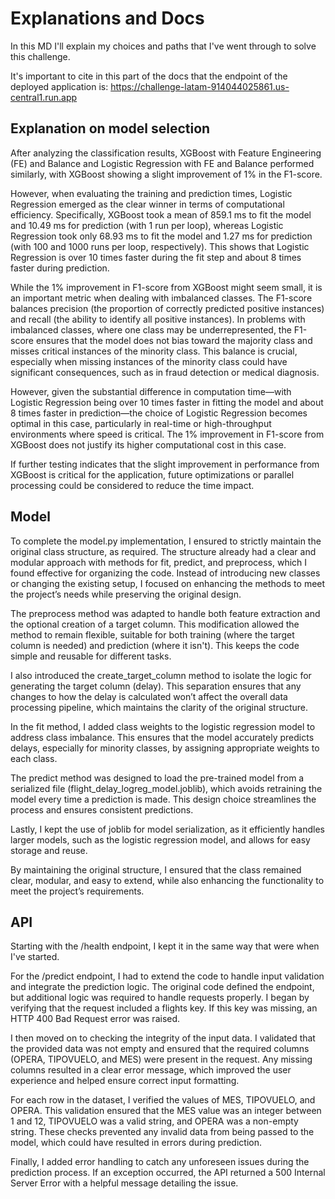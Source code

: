 # Explanations and Docs

In this MD I'll explain my choices and paths that I've went through to
solve this challenge.

It's important to cite in this part of the docs that the endpoint of the
deployed application is: https://challenge-latam-914044025861.us-central1.run.app

## Explanation on model selection

After analyzing the classification results, XGBoost with
Feature Engineering (FE) and Balance and Logistic Regression
with FE and Balance performed similarly, with XGBoost showing a slight
improvement of 1% in the F1-score.

However, when evaluating the training and prediction times, Logistic
Regression emerged as the clear winner in terms of computational
efficiency. Specifically, XGBoost took a mean of 859.1 ms to fit the
model and 10.49 ms for prediction (with 1 run per loop), whereas
Logistic Regression took only 68.93 ms to fit the model and 1.27 ms
for prediction (with 100 and 1000 runs per loop, respectively).
This shows that Logistic Regression is over 10 times faster during
the fit step and about 8 times faster during prediction.

While the 1% improvement in F1-score from XGBoost might seem small, it is
an important metric when dealing with imbalanced classes.
The F1-score balances precision (the proportion of correctly predicted
positive instances) and recall (the ability to identify all positive instances).
In problems with imbalanced classes, where one class may be
underrepresented, the F1-score ensures that the model does not bias
toward the majority class and misses critical instances of the
minority class. This balance is crucial, especially when missing
instances of the minority class could have significant consequences, such
as in fraud detection or medical diagnosis.

However, given the substantial difference in computation time—with
Logistic Regression being over 10 times faster in fitting the model
and about 8 times faster in prediction—the choice of Logistic Regression
becomes optimal in this case, particularly in real-time or high-throughput
environments where speed is critical. The 1% improvement in F1-score from
XGBoost does not justify its higher computational cost in this case.

If further testing indicates that the slight improvement in performance
from XGBoost is critical for the application, future optimizations or
parallel processing could be considered to reduce the time impact.

## Model

To complete the model.py implementation, I ensured to strictly maintain the
original class structure, as required. The structure already had a clear and
modular approach with methods for fit, predict, and preprocess, which I found
effective for organizing the code. Instead of introducing new classes or changing
the existing setup, I focused on enhancing the methods to meet the project’s needs
while preserving the original design.

The preprocess method was adapted to handle both feature extraction and the optional
creation of a target column. This modification allowed the method to remain flexible,
suitable for both training (where the target column is needed) and prediction (where it isn't).
This keeps the code simple and reusable for different tasks.

I also introduced the create_target_column method to isolate the logic for generating
the target column (delay). This separation ensures that any changes to how the delay is
calculated won’t affect the overall data processing pipeline, which maintains the clarity
of the original structure.

In the fit method, I added class weights to the logistic regression model to address class
imbalance. This ensures that the model accurately predicts delays, especially for minority classes,
by assigning appropriate weights to each class.

The predict method was designed to load the pre-trained model from a serialized file
(flight_delay_logreg_model.joblib), which avoids retraining the model every time a prediction is made.
This design choice streamlines the process and ensures consistent predictions.

Lastly, I kept the use of joblib for model serialization, as it efficiently handles larger models,
such as the logistic regression model, and allows for easy storage and reuse.

By maintaining the original structure, I ensured that the class remained clear, modular, and easy
to extend, while also enhancing the functionality to meet the project’s requirements.

## API

Starting with the /health endpoint, I kept it in the same way that were when I've started.

For the /predict endpoint, I had to extend the code to handle input validation and integrate the
prediction logic. The original code defined the endpoint, but additional logic was required to handle
requests properly. I began by verifying that the request included a flights key. If this key was missing,
an HTTP 400 Bad Request error was raised.

I then moved on to checking the integrity of the input data. I validated that the provided data was not
empty and ensured that the required columns (OPERA, TIPOVUELO, and MES) were present in the request.
Any missing columns resulted in a clear error message, which improved the user experience and helped
ensure correct input formatting.

For each row in the dataset, I verified the values of MES, TIPOVUELO, and OPERA. This validation ensured
that the MES value was an integer between 1 and 12, TIPOVUELO was a valid string, and OPERA was a non-empty string.
These checks prevented any invalid data from being passed to the model, which could have resulted in errors during prediction.

Finally, I added error handling to catch any unforeseen issues during the prediction process. If an exception occurred,
the API returned a 500 Internal Server Error with a helpful message detailing the issue.
